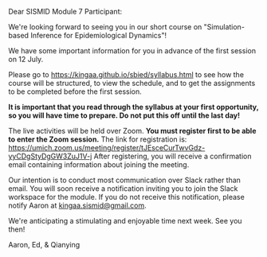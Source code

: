 Dear SISMID Module 7 Participant:

We're looking forward to seeing you in our short course on "Simulation-based Inference for Epidemiological Dynamics"!

We have some important information for you in advance of the first session on 12 July.

Please go to https://kingaa.github.io/sbied/syllabus.html to see how the course will be structured, to view the schedule, and to get the assignments to be completed before the first session.

**It is important that you read through the syllabus at your first opportunity, so you will have time to prepare.  Do not put this off until the last day!**

The live activities will be held over Zoom. **You must register first to be able to enter the Zoom session.** The link for registration is: 
https://umich.zoom.us/meeting/register/tJEsceCurTwvGdz-yyCDgStyDgGW3ZuJ1V-j 
After registering, you will receive a confirmation email containing information about joining the meeting.

Our intention is to conduct most communication over Slack rather than email.  You will soon receive a notification inviting you to join the Slack workspace for the module.  If you do not receive this notification, please notify Aaron at kingaa.sismid@gmail.com.

We're anticipating a stimulating and enjoyable time next week.  See you then!

Aaron, Ed, & Qianying
